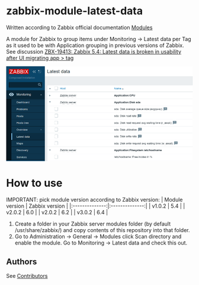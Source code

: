 # zabbix-module-latest-data
Written according to Zabbix official documentation [Modules](https://www.zabbix.com/documentation/current/en/devel/modules/file_structure)

A module for Zabbix to group items under Monitoring -> Latest data per Tag as it used to be with Application grouping in previous versions of Zabbix. See discussion [ZBX-19413: Zabbix 5.4: Latest data is broken in usability after UI migrating app > tag](https://support.zabbix.com/browse/ZBX-19413)


![screenshot](screenshots/zabbix-module-latest-data.png)

# How to use
IMPORTANT: pick module version according to Zabbix version:
| Module version | Zabbix version |
|:--------------:|:--------------:|
|     v1.0.2     |     5.4        |
|     v2.0.2     |     6.0        |
|     v2.0.2     |     6.2        |
|     v3.0.2     |     6.4        |

1) Create a folder in your Zabbix server modules folder (by default /usr/share/zabbix/) and copy contents of this repository into that folder.
2) Go to Administration -> General -> Modules click Scan directory and enable the module. Go to Monitoring -> Latest data and check this out.

## Authors
See [Contributors](https://github.com/BGmot/zabbix-module-latest-data/graphs/contributors)
